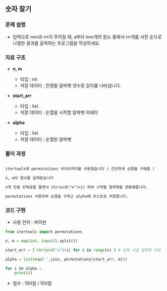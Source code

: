 ## 숫자 찾기

### 문제 설명

- 입력으로 nnn과 rrr이 주어질 때, a부터 nnn개의 원소 중에서 rrr개를 사전 순으로 나열한 결과를 출력하는 프로그램을 작성하세요.

### 자료 구조

- **n, m**
    - 타입 : int
    - 저장 데이터 : 진행될 알파벳 갯수랑 길이를 나타냅니다.

- **start_arr**
    - 타입 : list
    - 저장 데이터 : 순열을 시작할 알파벳 어레이

- **alpha**
    - 타입 : list
    - 저장 데이터 : 순열된 알파벳


### 풀이 과정

```txt

itertools에 permutations 라이브러리를 사용했습니다 ( 간단하게 순열을 구해줌 )

n, m의 정수를 입력받습니다

n개 만큼 반복문을 돌면서 chr(ord("a")+i) 하여 시작될 알파벳을 변환해줍니다. 

permutations 사용하여 순열을 구하고 alpha에 리스트로 저장합니다.

```

### 코드 구현
- 사용 언어 : 파이썬

```python
from itertools import permutations 

n, m = map(int, input().split())

start_arr = [ chr(ord("a")+i) for i in range(n) ] # 반복 시킬 알파벳 저장

alpha = list(map(''.join, permutations(start_arr, m)))

for i in alpha :
    print(i)

```

- 점수 : 100점 / 100점

